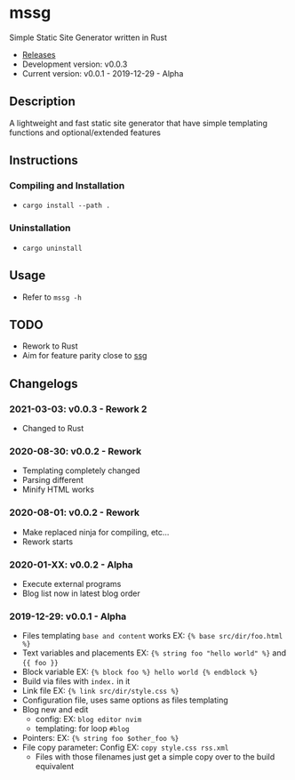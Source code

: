 # mssg
Simple Static Site Generator written in Rust

* [Releases](https://github.com/mtcw99/mssg/releases)
* Development version: v0.0.3
* Current version: v0.0.1 - 2019-12-29 - Alpha

## Description
A lightweight and fast static site generator that have simple templating functions and optional/extended features

## Instructions
### Compiling and Installation
* `cargo install --path .`
### Uninstallation
* `cargo uninstall`

## Usage
* Refer to `mssg -h`

## TODO
* Rework to Rust
* Aim for feature parity close to [ssg](https://www.romanzolotarev.com/ssg.html)

## Changelogs
### 2021-03-03: v0.0.3 - Rework 2
* Changed to Rust
### 2020-08-30: v0.0.2 - Rework
* Templating completely changed
* Parsing different
* Minify HTML works
### 2020-08-01: v0.0.2 - Rework
* Make replaced ninja for compiling, etc...
* Rework starts
### 2020-01-XX: v0.0.2 - Alpha
* Execute external programs
* Blog list now in latest blog order
### 2019-12-29: v0.0.1 - Alpha
* Files templating `base and content` works EX: `{% base src/dir/foo.html %}`
* Text variables and placements EX: `{% string foo "hello world" %}` and `{{ foo }}`
* Block variable EX: `{% block foo %} hello world {% endblock %}`
* Build via files with `index.` in it
* Link file EX: `{% link src/dir/style.css %}`
* Configuration file, uses same options as files templating
* Blog new and edit
  * config: EX: `blog editor nvim`
  * templating: for loop `#blog`
* Pointers: EX: `{% string foo $other_foo %}`
* File copy parameter: Config EX: `copy style.css rss.xml`
  * Files with those filenames just get a simple copy over to the build equivalent

